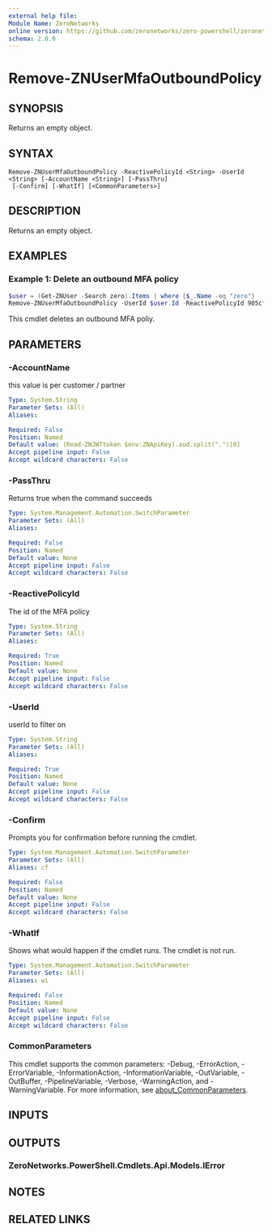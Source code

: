 ```yaml
---
external help file:
Module Name: ZeroNetworks
online version: https://github.com/zeronetworks/zero-powershell/zeronetworks/remove-znusermfaoutboundpolicy
schema: 2.0.0
---
```


# Remove-ZNUserMfaOutboundPolicy

## SYNOPSIS
Returns an empty object.

## SYNTAX

```
Remove-ZNUserMfaOutboundPolicy -ReactivePolicyId <String> -UserId <String> [-AccountName <String>] [-PassThru]
 [-Confirm] [-WhatIf] [<CommonParameters>]
```

## DESCRIPTION
Returns an empty object.

## EXAMPLES

### Example 1: Delete an outbound MFA policy
```powershell
$user = (Get-ZNUser -Search zero).Items | where {$_.Name -eq "zero"}
Remove-ZNUserMfaOutboundPolicy -UserId $user.Id -ReactivePolicyId 905cf7cd-f616-4699-93a9-420df0db52b2
```

This cmdlet deletes an outbound MFA poliy.

## PARAMETERS

### -AccountName
this value is per customer / partner

```yaml
Type: System.String
Parameter Sets: (All)
Aliases:

Required: False
Position: Named
Default value: (Read-ZNJWTtoken $env:ZNApiKey).aud.split(".")[0]
Accept pipeline input: False
Accept wildcard characters: False
```

### -PassThru
Returns true when the command succeeds

```yaml
Type: System.Management.Automation.SwitchParameter
Parameter Sets: (All)
Aliases:

Required: False
Position: Named
Default value: None
Accept pipeline input: False
Accept wildcard characters: False
```

### -ReactivePolicyId
The id of the MFA policy

```yaml
Type: System.String
Parameter Sets: (All)
Aliases:

Required: True
Position: Named
Default value: None
Accept pipeline input: False
Accept wildcard characters: False
```

### -UserId
userId to filter on

```yaml
Type: System.String
Parameter Sets: (All)
Aliases:

Required: True
Position: Named
Default value: None
Accept pipeline input: False
Accept wildcard characters: False
```

### -Confirm
Prompts you for confirmation before running the cmdlet.

```yaml
Type: System.Management.Automation.SwitchParameter
Parameter Sets: (All)
Aliases: cf

Required: False
Position: Named
Default value: None
Accept pipeline input: False
Accept wildcard characters: False
```

### -WhatIf
Shows what would happen if the cmdlet runs.
The cmdlet is not run.

```yaml
Type: System.Management.Automation.SwitchParameter
Parameter Sets: (All)
Aliases: wi

Required: False
Position: Named
Default value: None
Accept pipeline input: False
Accept wildcard characters: False
```

### CommonParameters
This cmdlet supports the common parameters: -Debug, -ErrorAction, -ErrorVariable, -InformationAction, -InformationVariable, -OutVariable, -OutBuffer, -PipelineVariable, -Verbose, -WarningAction, and -WarningVariable. For more information, see [about_CommonParameters](http://go.microsoft.com/fwlink/?LinkID=113216).

## INPUTS

## OUTPUTS

### ZeroNetworks.PowerShell.Cmdlets.Api.Models.IError

## NOTES

## RELATED LINKS

